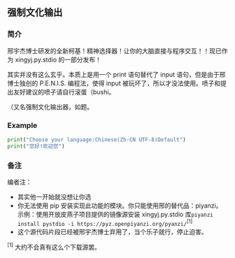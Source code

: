 ## 强制文化输出
### 简介
邢宇杰博士研发的全新柯基！精神选择器！让你的大脑直接与程序交互！！现已作为 xingyj.py.stdio 的一部分发布！

其实并没有这么玄乎。本质上是用一个 print 语句替代了 input 语句，但是由于邢博士独创的 P.E.N.I.S. 编程法，使得 input 被玩坏了，所以才没法使用。喷子和提出友好建议的喷子请自行滚蛋（bushi。

（又名强制文化输出器，如题。
### Example
```python
print("Choose your language:Chinese(Zh-CN UTF-8)Default")
print("您好!欢迎您")
```
### 备注
编者注：
- 其实他一开始就没想让你选
- 你无法使用 pip 安装实现此功能的模块。你只能使用邢的替代品：piyanzi。
示例：使用开放皮燕子项目提供的镜像源安装 xingyj.py.stdio 库`piyanzi install pystdio -i https://pyz.openpiyanzi.org/pyanzi/`<sup>[1]</sup>
- 这个源代码片段已经被邢宇杰博士弃用了，当个乐子就行，停止迫害。

<sup>[1]</sup> 大约不会真有这么个下载源罢。
